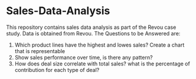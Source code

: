 # Sales-Data-Analysis

This repository contains sales data analysis as part of the Revou case study. Data is obtained from Revou. The Questions to be Answered are:
1. Which product lines have the highest and lowes sales? Create a chart that is representable
2. Show sales performance over time, is there any pattern?
3. How does deal size correlate with total sales? what is the percentage of contribution for each type of deal?
